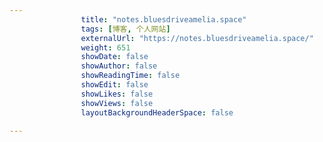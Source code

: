 ```yaml
---
                title: "notes.bluesdriveamelia.space"
                tags: [博客, 个人网站]
                externalUrl: "https://notes.bluesdriveamelia.space/"
                weight: 651
                showDate: false
                showAuthor: false
                showReadingTime: false
                showEdit: false
                showLikes: false
                showViews: false
                layoutBackgroundHeaderSpace: false
                
---
```


